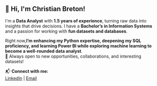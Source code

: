 ## **👋 Hi, I'm Christian Breton!** 

I'm a **Data Analyst** with **1.5 years of experience**, turning raw data into insights that drive decisions. I have a **Bachelor’s in Information Systems** and a passion for working with **fun datasets and databases**.  

Right now,**I’m enhancing my Python expertise, deepening my SQL proficiency, and learning Power BI while exploring machine learning to become a well-rounded data analyst**.  
🚀 Always open to new opportunities, collaborations, and interesting datasets!  

📬 **Connect with me:**  
[LinkedIn](https://www.linkedin.com/in/christian-breton/) | [Email](christian.breton43@gmail.com)  

